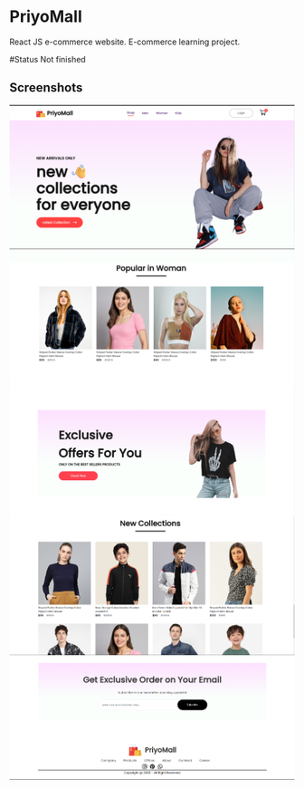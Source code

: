 
# PriyoMall

React JS e-commerce website. E-commerce learning project.

#Status
Not finished

## Screenshots

![App Screenshot](https://github.com/Rafiul007/PriyoMall/blob/main/ss/Screenshot%202023-11-27%20113030.png)
![App Screenshot](https://github.com/Rafiul007/PriyoMall/blob/main/ss/Screenshot%202023-11-27%20115639.png)
![App Screenshot](https://github.com/Rafiul007/PriyoMall/blob/main/ss/Screenshot%202023-11-27%20141631.png)
![App Screenshot](https://github.com/Rafiul007/PriyoMall/blob/main/ss/Screenshot%202023-11-27%20141652.png)
![App Screenshot](https://github.com/Rafiul007/PriyoMall/blob/main/ss/Screenshot%202023-11-27%20152152.png)
